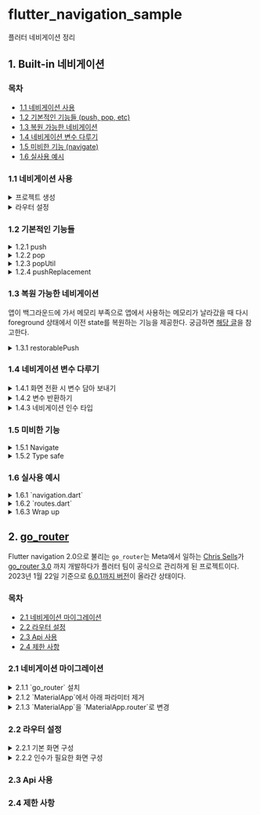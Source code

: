 # flutter_navigation_sample

플러터 네비게이션 정리

## 1. Built-in 네비게이션

### 목차

- [1.1 네비게이션 사용](https://github.com/hyochan/flutter_navigation_sample#11-%EB%84%A4%EB%B9%84%EA%B2%8C%EC%9D%B4%EC%85%98-%EC%82%AC%EC%9A%A9)
- [1.2 기본적인 기능들 (push, pop, etc)](https://github.com/hyochan/flutter_navigation_sample#12-%EA%B8%B0%EB%B3%B8%EC%A0%81%EC%9D%B8-%EA%B8%B0%EB%8A%A5%EB%93%A4)
- [1.3 복원 가능한 네비게이션](https://github.com/hyochan/flutter_navigation_sample#13-%EB%B3%B5%EC%9B%90-%EA%B0%80%EB%8A%A5%ED%95%9C-%EB%84%A4%EB%B9%84%EA%B2%8C%EC%9D%B4%EC%85%98)
- [1.4 네비게이션 변수 다루기](https://github.com/hyochan/flutter_navigation_sample#14-%EB%84%A4%EB%B9%84%EA%B2%8C%EC%9D%B4%EC%85%98-%EB%B3%80%EC%88%98-%EB%8B%A4%EB%A3%A8%EA%B8%B0)
- [1.5 미비한 기능 (navigate)](https://github.com/hyochan/flutter_navigation_sample#15-%EB%AF%B8%EB%B9%84%ED%95%9C-%EA%B8%B0%EB%8A%A5)
- [1.6 실사용 예시](https://github.com/hyochan/flutter_navigation_sample#16-%EC%8B%A4%EC%82%AC%EC%9A%A9-%EC%98%88%EC%8B%9C)

### 1.1 네비게이션 사용

<details>
<summary>프로젝트 생성</summary>

  ```sh
  flutter create flutter_navigation_sample
  ```
</details>

<details>
<summary>라우터 설정</summary>

  ```dart
  return MaterialApp(
    initialRoute: 'home',
    routes: {
      'settings': (context) => const Settings(title: '설정'),
      'home': (context) => const Home(title: '홈'),
    },
  );
  ```
</details>


### 1.2 기본적인 기능들

<details>
<summary>1.2.1 push</summary>

  화면 이동시 사용한다. 스택으로 화면을 쌓는다.

  ```dart
  Navigator.of(context).push(
    MaterialPageRoute우
      builder: (context) => const Settings(title: '설정'),
    ),
  );
  ```

  <details>
  <summary><span style="color: #47498A">Named route</span></summary>

  ```dart
  Navigator.of(context).pushNamed('settings', arguments: null);
  ```
  > Named route에서는 arguments를 보내기 위해서 특별히 `arguments` 파라미터를 제공한다.
  </details>
</details>

<details>
<summary>1.2.2 pop</summary>

  뒤로가기. 현재 화면을 날린다.

  ```dart
  Navigator.of(context).pop();
  ```
</details>

<details>
<summary>1.2.3 popUtil</summary>

  [React Navigation의 reset](https://reactnavigation.org/docs/navigation-prop/#reset)과 유사하다.

  ```dart
  Navigator.popUntil(
    context,
    (route) {
      return route.settings.name == '/$routeName';
    },
  );
  ```

  ```dart
  Navigator.of(context).popUntil((route) => route.isFirst);
  ```
</details>

<details>
<summary>1.2.4 pushReplacement</summary>

  화면 이동시 사용한다. 현재 화면을 비우고 넘어간다. [React navigation의 replace](https://reactnavigation.org/docs/stack-actions/#replace)와 유사하다.

  ```dart
  Navigator.pushReplacement<T, TO>(
    context,
    MaterialPageRoute(
      builder: (context) => screen,
    ),
  );
  ```

  <details>
  <summary><span style="color: #47498A">Named route</span></summary>

  ```dart
  Navigator.of(context).pushReplacementNamed('/$routeName', arguments: arguments);
  ```
  </details>
</details>


### 1.3 복원 가능한 네비게이션
앱이 백그라운드에 가서 메모리 부족으로 앱에서 사용하는 메모리가 날라갔을 때 다시 foreground 상태에서 이전 state를 복원하는 기능을 제공한다. 궁금하면 [해당 글](https://itnext.io/state-restoration-in-flutter-b6030b95a4d4)을 참고한다.

<details>
<summary>1.3.1 restorablePush</summary>

  화면 이동시 사용한다. 스택으로 화면을 쌓는다.

  ```dart
  Navigator.of(context).restorablePush(
    (context, arguments) => MaterialPageRoute(
      builder: (context) => const Settings(title: '설정'),
    ),
  );
  ```

  <details>
  <summary><span style="color: #47498A">Named route</span></summary>

  ```dart
  Navigator.of(context).restorablePushNamed(
    '/settings',
    arguments: null,
  );
  ```
  </details>

  > `restorablePush`외에도 `restorablePushAndRemoveUntil`, `restorablePushNamed`, `restorablePushReplacement`, `restorablePushNamed` 등 기본 기능에 있는 모든 것들이 지원된다. **Restorable**을 사용시 주의해야할 부분은 argument들이 `primitive` 타입이어야 한다. 이는 **[React Navigation에서 권장하는 parameter]** 들과 동일하다.
</details>

### 1.4 네비게이션 변수 다루기

<details>
<summary>1.4.1 화면 전환 시 변수 담아 보내기</summary>

  화면 이동시 대상 화면에 필요한 arguments를 담으면 된다. 아래 예시 같은 경우 `title`을 전달한다.

  ```dart
  Navigator.of(context).push(
    MaterialPageRoute(
      builder: (context) => const Settings(title: '설정'),
    ),
  );
  ```
  
  Named route의 경우 추가적으로 `arguments` 파라미터가 제공되며 이를 사용하면 된다.
  아래와 같은 경우 `SettingsArguments`를 따로 지정한다.

  ```dart
  Navigator.of(context).pushNamed(
    'settings',
    arguments: SettingsArguments(title: '설정'),
  );
  ```
</details>

<details>
<summary>1.4.2 변수 반환하기</summary>

  <details>
  <summary><span style="color: #47498A">1.4.2.1 화면으로부터 반환</span></summary>

  Flutter 같은 경우 대상 화면으로부터 결과값을 받을 수 있음. 대상 화면으로 전환하면서 `await` 문을 써서 결과 반환을 기다린다. 대상 화면에서는 `pop`과 동시에 추가 arguments를 반환한다.

  ```dart
  /// 소스 화면
  var result = await Navigator.of(context).push(
    MaterialPageRoute(
      builder: (context) => const Settings(title: '설정'),
    ),
  );

  /// 대상 화면
  Navigation.of(context).pop(context, '결과값');
  ```
  </details>

  <details>
  <summary><span style="color: #47498A">1.4.2.1 콜백으로 결과 받아오기</span></summary>

  화면에서 리턴되는 값을 통해 값을 받아올 수도 있지만 콜백 함수로도 값을 받아올 수 있다.

  ```dart
  var result = await Navigator.of(context).push(
    MaterialPageRoute(
      builder: (context) => const Settings(
        title: '설정',
        callback: (result) => print('결과값: $result'),
      ),
    ),
  );
  ```

  위에서 유의할 부분은 해당 화면의 `state` 변경을 시도하는 경우 `mounted` 된 상태를 확인해야 한다. 플러터에서는 화면이 `dispose` 되는 상황에 대해 `state`를 변경하기 전에 이를 확인하는 예외를 처리하는 것이 좋다.

  ```dart
  var result = await Navigator.of(context).push(
    MaterialPageRoute(
      builder: (context) => const Settings(
        title: '설정',
        callback: (result) => mounted ? setState(() => value = result) : null,
      ),
    ),
  );
  ```
  </details>
</details>

<details>
<summary>1.4.3 네비게이션 인수 타입</summary>

  - 플러터의 경우 React Navigation에서 권장하는 것과 달리 primitive 타입만 인수로 보내주지 않는다.
  - 클래스나 함수도 같이 보내지지만 JS에서와는 다르게 주소값이 들어가기 때문에 대상 화면에서 변경된 클래스 변수들의 값이 부모 화면에서 변경이 된다.

    <img src="https://user-images.githubusercontent.com/27461460/213905632-2856b138-3a96-489c-9c0e-4b3dab79a6de.gif" width="200">

</details>

### 1.5 미비한 기능

<details>
<summary>1.5.1 Navigate</summary>

  [React Navigation의 navigate](https://reactnavigation.org/docs/navigation-prop/#navigate)와 같은 함수가 없음. 이럴 경우 아래와 같이 사용한다.

  ```dart
  Navigator.of(context).pushNamedAndRemoveUntil(
    '/$routeName',
    (route) =>
        route.isCurrent && route.settings.name == routeName ? false : true,
    arguments: arguments,
  );
  ```
</details>

<details>
<summary>1.5.2 Type safe</summary>

  `import` 문을 줄이기 위해서 named route를 선호하지만 이는 type safe 하지 않는다.

  - 아래와 같이 `enum`으로 화면명을 관리한다.
    ```dart
    enum AppRoute {
      home,
      settings
    }
    ```

  <details>
  <summary>1.5.2.1 With extensions</summary>

  `import` 문을 줄이기 위해서 named route를 선호하지만 이는 type safe 하지 않음.

  - 아래와 같이 `enum`으로 화면명을 관리한다.
    ```dart
    enum AppRoute {
      home,
      settings
    }
    ```

  - `Typescript`와는 다르게 `dartlang`에는 enum을 매핑해서 사용할 수가 없다. 하지만 Flutter web을 사용한다고 가정하였을 때 해당 route는 `/homeMore`, `/userDetails` 등 `camelCase`로 나타나게 되고 이러한 url 명칭은 개발자들에게 익숙하지 않다. 이런 문제를 `dart`에서는 `C#`에 있는 [extension methods](https://dart.dev/guides/language/extension-methods)를 사용하여 해결 할 수 있다.

    ```dart
    extension RouteName on AppRoute {
      String get name => describeEnum(this);

      /// Convert to `lower-snake-case` format.
      String get path {
        var exp = RegExp(r'(?<=[a-z])[A-Z]');
        var result =
            name.replaceAllMapped(exp, (m) => '-${m.group(0)}').toLowerCase();
        return result;
      }

      /// Convert to `lower-snake-case` format with `/`.
      String get fullPath {
        if (isRoot) return '/';

        var exp = RegExp(r'(?<=[a-z])[A-Z]');
        var result =
            name.replaceAllMapped(exp, (m) => '-${m.group(0)}').toLowerCase();
        return '/$result';
      }
    }
    ```
    
    위와 같이 extension을 달면 `AppRoute.homeDetails.path`는 `/home-details`로 치환된다.
  </details>
</details>


### 1.6 실사용 예시

<details>
  <summary>1.6.1 `navigation.dart`</summary>

  Flutter navigator를 호출하는 코드가 다소 길어서 `navigation.dart`에 자주쓰는 함수를 정의한다.

  ```dart
  import 'dart:async';
  import 'package:flutter/material.dart';

  typedef NavigationArguments<T> = T;

  class _Navigation {
    factory _Navigation() {
      return _singleton;
    }

    _Navigation._internal();
    static final _Navigation _singleton = _Navigation._internal();

    Future<dynamic> push(BuildContext context, String routeName,
        {bool reset = false, NavigationArguments? arguments}) {
      if (reset) {
        return Navigator.pushNamedAndRemoveUntil(
          context,
          '/$routeName',
          ModalRoute.withName('/$routeName'),
          arguments: arguments,
        );
      }

      return Navigator.of(context).pushNamed('/$routeName', arguments: arguments);
    }

    void pop<T extends dynamic>(
      BuildContext context, {
      T? params,
    }) {
      return Navigator.pop(context, params);
    }

    void popUtil(
      BuildContext context,
      String routeName,
    ) {
      return Navigator.popUntil(
        context,
        (route) {
          return route.settings.name == '/$routeName';
        },
      );
    }
  }

  var navigation = _Navigation();
  ```
</details>

<details>
<summary>1.6.2 `routes.dart`</summary>

  routes에 들어가는 내용을 별도 파일로 관리한다.
  ```dart
  import 'package:flutter/foundation.dart';
  import 'package:flutter/material.dart';
  import 'package:flutter_navigation_sample/exception.dart';

  import './home.dart' show Home;
  import './settings.dart' show Settings, SettingsArguments;

  enum AppRoute {
    home,
    settings,
  }

  extension RouteName on AppRoute {
    String get name => describeEnum(this);

    /// Convert to `lower-snake-case` format.
    String get path {
      var exp = RegExp(r'(?<=[a-z])[A-Z]');
      var result =
          name.replaceAllMapped(exp, (m) => '-${m.group(0)}').toLowerCase();
      return result;
    }

    /// Convert to `lower-snake-case` format with `/`.
    String get fullPath {
      var exp = RegExp(r'(?<=[a-z])[A-Z]');
      var result =
          name.replaceAllMapped(exp, (m) => '-${m.group(0)}').toLowerCase();
      return '/$result';
    }
  }

  final routes = {
    AppRoute.settings.fullPath: (context) => const Home(),
    // Note that routes with args are written in [onGenerateRoute] below.
  };

  MaterialPageRoute onGenerateRoute(RouteSettings settings) {
    // If you push the PassArguments route
    if (settings.name == AppRoute.settings.fullPath) {
      var args = settings.arguments as SettingsArguments;

      return MaterialPageRoute(builder: (context) {
        return Settings(
          title: args.title,
          person: args.person,
        );
      });
    }

    throw NotFoundException(cause: 'Route not found: ${settings.name}');
  }
  ```
</details>

<details>
  <summary>1.6.3 Wrap up</summary>

  아래와 같은 형태로 네비게이션을 이용한다.

  ```dart
  navigation.push(
    context,
    AppRoute.settings.path,
    arguments: SettingsArguments(
      title: '설정',
      person: person,
    ),
  );
  ```
</details>

## 2. [go_router](https://pub.dev/packages/go_router)

Flutter navigation 2.0으로 불리는 `go_router`는 Meta에서 일하는 [Chris Sells](https://github.com/csells)가 [go_router 3.0](https://github.com/csells/go_router) 까지 개발하다가 플러터 팀이 공식으로 관리하게 된 프로젝트이다. 2023년 1월 22일 기준으로 [6.0.1까지 버전](https://pub.dev/packages/go_router)이 올라간 상태이다.

### 목차

- [2.1 네비게이션 마이그레이션](https://github.com/hyochan/flutter_navigation_sample/tree/feat/go_router#21-%EB%84%A4%EB%B9%84%EA%B2%8C%EC%9D%B4%EC%85%98-%EB%A7%88%EC%9D%B4%EA%B7%B8%EB%A0%88%EC%9D%B4%EC%85%98)
- [2.2 라우터 설정](https://github.com/hyochan/flutter_navigation_sample/tree/feat/go_router#22-%EB%9D%BC%EC%9A%B0%ED%84%B0-%EC%84%A4%EC%A0%95)
- [2.3 Api 사용](https://github.com/hyochan/flutter_navigation_sample/tree/feat/go_router#23-api-%EC%82%AC%EC%9A%A9)
- [2.4 제한 사항](https://github.com/hyochan/flutter_navigation_sample/tree/feat/go_router#24-%EC%A0%9C%ED%95%9C-%EC%82%AC%ED%95%AD)

### 2.1 네비게이션 마이그레이션

<details>
<summary>2.1.1 `go_router` 설치</summary>

```sh
flutter pub add go_router
```
</details>

<details>
<summary>2.1.2 `MaterialApp`에서 아래 파라미터 제거</summary>


~~home: const Home(title: 'Flutter Navigation'),~~

~~initialRoute: 'home',~~

~~routes: {}~~
</details>

<details>
<summary>2.1.3 `MaterialApp`을 `MaterialApp.router`로 변경</summary>


```dart
return MaterialApp.router(
  ...
```

> 마지막으로 `routerConfig` 파라미터에 라우터를 구성하면 되는데 이는 다음 `2.2`에서 확인한다.
</details>

### 2.2 라우터 설정

<details>
<summary>2.2.1 기본 화면 구성</summary>

  우선 화면 전환을 위해 `router_config.dart`에 화면을 구성한다.

  Go router 설정은 `routerConfig` 파라미터를 통해 진행한다. `router_config.dart`를 다음과 같이 구성한다.

  <details>
  <summary>`router_config.dart`</summary>

  기존에 navigation 1.0에서 `type-safe`하게 라우터를 구성한 것과 같이 `enum`을 활용하고 `GoRoutesName` `extension`를 달아서 라우터를 구성한다.

  ```dart
  import 'package:flutter/foundation.dart';
  import 'package:flutter/material.dart';
  import 'package:flutter_navigation_sample/settings.dart';
  import 'package:go_router/go_router.dart';

  import '../home.dart';

  final _rootNavigatorKey = GlobalKey<NavigatorState>();

  enum GoRoutes {
    home,
    settings,
  }

  extension GoRoutesName on GoRoutes {
    String get name => describeEnum(this);

    /// Convert to `lower-snake-case` format.
    String get path {
      var exp = RegExp(r'(?<=[a-z])[A-Z]');
      var result =
          name.replaceAllMapped(exp, (m) => '-${m.group(0)}').toLowerCase();
      return result;
    }

    /// Convert to `lower-snake-case` format with `/`.
    String get fullPath {
      var exp = RegExp(r'(?<=[a-z])[A-Z]');
      var result =
          name.replaceAllMapped(exp, (m) => '-${m.group(0)}').toLowerCase();
      return '/$result';
    }
  }

  final routerConfig = GoRouter(
    navigatorKey: _rootNavigatorKey,
    initialLocation: GoRoutes.home.fullPath,
    errorBuilder: (context, state) {
      return Padding(
        padding: const EdgeInsets.all(16),
        child: Text('Error: ${state.error}'),
      );
    },
    routes: <RouteBase>[
      GoRoute(
        name: GoRoutes.home.name,
        path: GoRoutes.home.fullPath,
        builder: (context, state) {
          return const Home();
        },
      ),
      GoRoute(
        name: GoRoutes.settings.name,
        path: '${GoRoutes.settings.fullPath}/:title',
        builder: (context, state) {
          var args = state.extra as SettingsArguments;

          return Settings(
            title: state.params['title']!,
            person: args.person,
          );
        },
      ),
    ],
  );
  ```

  - 선언적으로 화면들을 구성할 수 있는 것이 장점이며 이런 패턴은 [vue router](https://router.vuejs.org)와 유사하다.

  - 명시적으로 `path`에 선언되지 않은 파라미터를 가진 라우터들은 deep link에 제한이 있다.
  </details>
</details>

<details>
<summary>2.2.2 인수가 필요한 화면 구성</summary>

인수가 필요한 화면들을 `router_config.dart`에 구성할 때는 웹 router를 생각하며 구성하면 되는데 대표적으로 `params`, `queryParams`가 있다.

  <details>
  <summary>2.2.2.1 Params 화면 구성</summary>

  ```dart
  GoRoute(
    name: AppRoutes.settings.name,
    path: '${AppRoutes.settings.fullPath}/:id',
    builder: (context, state) {
      var id = state.params['id'] ?? '';

      return Settings(id: id);
    },
  ),
  ```
  </details>

  <details>
  <summary>2.2.2.2 Query params 화면 구성</summary>

  ```dart
  GoRoute(
    name: AppRoutes.settings.name,
    path: AppRoutes.settings.fullPath,
    builder: (context, state) {
      var id = state.queryParams['id'];

      return Settings(id: id);
    },
  ),
  ```
  </details>

  <details>
  <summary>2.2.2.3 Extra param</summary>

  ```dart
  GoRoute(
    name: AppRoutes.settings.name,
    path: AppRoutes.settings.fullPath,
    builder: (context, state) {
      var extra = state.extra as SettingsArguments;

      return Settings(title: extra.title, person: extra.person);
    },
  ),
  ```

  > Extra param을 쓰면 정적 라우팅에는 사용할 수 없음을 유의한다.
  </details>

</details>

### 2.3 Api 사용

### 2.4 제한 사항
